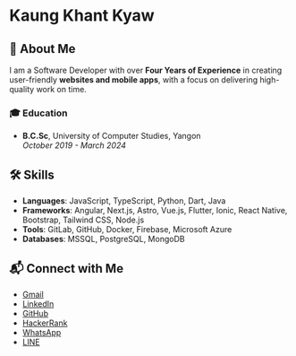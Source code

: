# Kaung Khant Kyaw

## 👤 About Me

I am a Software Developer with over **Four Years of Experience** in creating user-friendly **websites and mobile apps**, with a focus on delivering high-quality work on time.

### 🎓 Education

- **B.C.Sc**, University of Computer Studies, Yangon  
  _October 2019 - March 2024_

## 🛠️ Skills

- **Languages**: JavaScript, TypeScript, Python, Dart, Java
- **Frameworks**: Angular, Next.js, Astro, Vue.js, Flutter, Ionic, React Native, Bootstrap, Tailwind CSS, Node.js
- **Tools**: GitLab, GitHub, Docker, Firebase, Microsoft Azure
- **Databases**: MSSQL, PostgreSQL, MongoDB

## 📬 Connect with Me

- [Gmail](mailto:kaungkhant19297@gmail.com)
- [LinkedIn](https://linkedin.com/in/kaungkhantkyaw-feb97)
- [GitHub](https://github.com/KaungKhantKyaw1997)
- [HackerRank](https://hackerrank.com/kaungkhant19297)
- [WhatsApp](https://wa.me/+959782227894)
- [LINE](https://line.me/ti/p/~kaungkhant19297)

